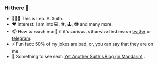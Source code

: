 ### Hi there 👋 

- 👨🏻‍💻 This is Leo. A. Suith. 
- ❤️ Interest: I am into 💻, ⚽, 🕹️, 📷 and many more. 
- 📫 How to reach me: 📧 if it's serious, otherwise find me on [twitter](https://twitter.com/leosuith) or [telegram](https://t.me/asuith).
- ⚡ Fun fact: 50% of my jokes are bad, or, you can say that they are on me.
- 📜 Something to see next: [Yet Another Suith's Blog (in Mandarin)](https://asuith.com/) .



<!--
**asuith/asuith** is a ✨ _special_ ✨ repository because its `README.md` (this file) appears on your GitHub profile.

Here are some ideas to get you started:

- 🔭 I’m currently working on ...
- 🌱 I’m currently learning ...
- 👯 I’m looking to collaborate on ...
- 🤔 I’m looking for help with ...
- 💬 Ask me about ...
- 📫 How to reach me: ...
- 😄 Pronouns: ...
- ⚡ Fun fact: ...
-->
